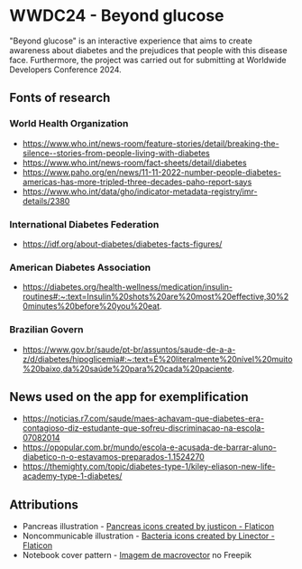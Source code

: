 # WWDC24 - Beyond glucose
"Beyond glucose" is an interactive experience that aims to create awareness about diabetes and the prejudices that people with this disease face. Furthermore, the project was carried out for submitting at Worldwide Developers Conference 2024. 

## Fonts of research
### World Health Organization
- https://www.who.int/news-room/feature-stories/detail/breaking-the-silence--stories-from-people-living-with-diabetes
- https://www.who.int/news-room/fact-sheets/detail/diabetes
- https://www.paho.org/en/news/11-11-2022-number-people-diabetes-americas-has-more-tripled-three-decades-paho-report-says
- https://www.who.int/data/gho/indicator-metadata-registry/imr-details/2380
### International Diabetes Federation
- https://idf.org/about-diabetes/diabetes-facts-figures/
### American Diabetes Association
- https://diabetes.org/health-wellness/medication/insulin-routines#:~:text=Insulin%20shots%20are%20most%20effective,30%20minutes%20before%20you%20eat.
### Brazilian Govern
- https://www.gov.br/saude/pt-br/assuntos/saude-de-a-a-z/d/diabetes/hipoglicemia#:~:text=É%20literalmente%20nível%20muito%20baixo,da%20saúde%20para%20cada%20paciente.

## News used on the app for exemplification
- https://noticias.r7.com/saude/maes-achavam-que-diabetes-era-contagioso-diz-estudante-que-sofreu-discriminacao-na-escola-07082014
- https://opopular.com.br/mundo/escola-e-acusada-de-barrar-aluno-diabetico-n-o-estavamos-preparados-1.1524270
- https://themighty.com/topic/diabetes-type-1/kiley-eliason-new-life-academy-type-1-diabetes/ 

## Attributions
- Pancreas illustration - <a href="https://www.flaticon.com/free-icons/pancreas" title="pancreas icons">Pancreas icons created by justicon - Flaticon</a>
- Noncommunicable illustration - <a href="https://www.flaticon.com/free-icons/bacteria" title="bacteria icons">Bacteria icons created by Linector - Flaticon</a>
- Notebook cover pattern - <a href="https://br.freepik.com/vetores-gratis/as-linhas-de-contorno-topograficas-mapeiam-o-padrao-sem-emenda_13381541.htm#query=pattern&position=1&from_view=search&track=sph&uuid=fd73a778-3d51-4b5d-9a6e-4c953d80cb21">Imagem de macrovector</a> no Freepik
